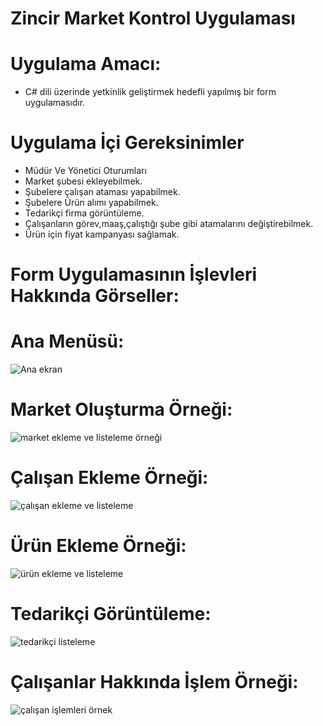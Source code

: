 # Zincir Market Kontrol Uygulaması

# Uygulama Amacı:
- C# dili üzerinde yetkinlik geliştirmek  hedefli yapılmış bir form uygulamasıdır.

# Uygulama İçi Gereksinimler
- Müdür Ve Yönetici Oturumları
- Market şubesi ekleyebilmek.
- Şubelere çalışan ataması yapabilmek.
- Şubelere Ürün alımı yapabilmek.
- Tedarikçi firma görüntüleme.
- Çalışanların görev,maaş,çalıştığı şube gibi atamalarını değiştirebilmek.
- Ürün için fiyat kampanyası sağlamak.


# Form Uygulamasının İşlevleri Hakkında Görseller:

# Ana Menüsü:
![Ana ekran](https://user-images.githubusercontent.com/84309668/182556695-1e84f9d3-1aff-41a4-9caa-c9ed9f9a0d70.PNG)

# Market Oluşturma Örneği:
![market ekleme ve listeleme örneği](https://user-images.githubusercontent.com/84309668/182556715-cb310d36-c2d7-45c1-abb4-506479c3c9b5.PNG)

# Çalışan Ekleme Örneği:
![çalışan ekleme ve listeleme](https://user-images.githubusercontent.com/84309668/182556773-f10d97d2-cb2c-4905-bb12-b02a1589b065.PNG)

# Ürün Ekleme Örneği:
![ürün ekleme ve listeleme](https://user-images.githubusercontent.com/84309668/182556798-38645255-812e-4b21-a359-b5da36dead4e.PNG)

# Tedarikçi Görüntüleme:
![tedarikçi listeleme](https://user-images.githubusercontent.com/84309668/182556827-8eab6e1f-d4a3-4339-97c0-c535e2024192.PNG)

# Çalışanlar Hakkında İşlem Örneği:
![çalışan işlemleri örnek](https://user-images.githubusercontent.com/84309668/182556851-8bac401d-9a81-4e35-87dc-22a8567e6383.PNG)




